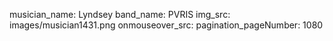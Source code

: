 musician_name: Lyndsey
band_name: PVRIS
img_src: images/musician1431.png
onmouseover_src: 
pagination_pageNumber: 1080